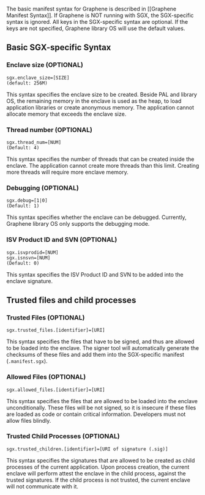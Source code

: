 The basic manifest syntax for Graphene is described in [[Graphene Manifest Syntax]]. If Graphene is NOT running with SGX, the SGX-specific syntax is ignored. All keys in the SGX-specific syntax are optional. If the keys are not specified, Graphene library OS will use the default values.

## Basic SGX-specific Syntax

### Enclave size (OPTIONAL)
    sgx.enclave_size=[SIZE]
    (default: 256M)
This syntax specifies the enclave size to be created. Beside PAL and library OS, the remaining memory in the enclave is used as the heap, to load application libraries or create anonymous memory. The application cannot allocate memory that exceeds the enclave size.

### Thread number (OPTIONAL)
    sgx.thread_num=[NUM]
    (Default: 4)
This syntax specifies the number of threads that can be created inside the enclave. The application cannot create more threads than this limit. Creating more threads will require more enclave memory.

### Debugging (OPTIONAL)
    sgx.debug=[1|0]
    (Default: 1)
This syntax specifies whether the enclave can be debugged. Currently, Graphene library OS only supports the debugging mode.

### ISV Product ID and SVN (OPTIONAL)
    sgx.isvprodid=[NUM]
    sgx.isnsvn=[NUM]
    (Default: 0)
This syntax specifies the ISV Product ID and SVN to be added into the enclave signature.

## Trusted files and child processes

### Trusted Files (OPTIONAL)
    sgx.trusted_files.[identifier]=[URI]
This syntax specifies the files that have to be signed, and thus are allowed to be loaded into the enclave. The signer tool will automatically generate the checksums of these files and add them into the SGX-specific manifest (`.manifest.sgx`).

### Allowed Files (OPTIONAL)
    sgx.allowed_files.[identifier]=[URI]
This syntax specifies the files that are allowed to be loaded into the enclave unconditionally. These files will be not signed, so it is insecure if these files are loaded as code or contain critical information. Developers must not allow files blindly.

### Trusted Child Processes (OPTIONAL)
    sgx.trusted_children.[identifier]=[URI of signature (.sig)]
This syntax specifies the signatures that are allowed to be created as child processes of the current application. Upon process creation, the current enclave will perform attest the enclave in the child process, against the trusted signatures. If the child process is not trusted, the current enclave will not communicate with it. 